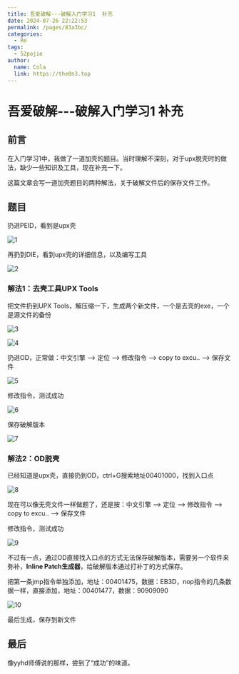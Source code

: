 ```yaml
---
title: 吾爱破解---破解入门学习1  补充
date: 2024-07-26 22:22:53
permalink: /pages/83a3bc/
categories:
  - Re
tags:
  - 52pojie
author: 
  name: Cola
  link: https://the0n3.top
---
```


# 吾爱破解---破解入门学习1  补充

## 前言

在入门学习1中，我做了一道加壳的题目。当时理解不深刻，对于upx脱壳时的做法，缺少一些知识及工具，现在补充一下。

这篇文章会写一道加壳题目的两种解法，关于破解文件后的保存文件工作。

## 题目

扔进PEID，看到是upx壳

![1](https://the0n3.top/medias/rec/1.png)

再扔到DIE，看到upx壳的详细信息，以及编写工具

![2](https://the0n3.top/medias/rec/2.png)

### 解法1：去壳工具UPX Tools

把文件扔到UPX Tools，解压缩一下，生成两个新文件，一个是去壳的exe，一个是源文件的备份

![3](https://the0n3.top/medias/rec/3.png)


![4](https://the0n3.top/medias/rec/5.png)

扔进OD，正常做：中文引擎  -->  定位  -->  修改指令  -->  copy to excu..  -->  保存文件

![5](https://the0n3.top/medias/rec/4.png)

修改指令，测试成功

![6](https://the0n3.top/medias/rec/6.png)

保存破解版本

![7](https://the0n3.top/medias/rec/7.png)

### 解法2：OD脱壳

已经知道是upx壳，直接扔到OD，ctrl+G搜索地址00401000，找到入口点

![8](https://the0n3.top/medias/rec/8.png)

现在可以像无壳文件一样做题了，还是按：中文引擎  -->  定位  -->  修改指令  -->  copy to excu..  -->  保存文件

修改指令，测试成功

![9](https://the0n3.top/medias/rec/9.png)

不过有一点，通过OD直接找入口点的方式无法保存破解版本，需要另一个软件来弥补，**Inline Patch生成器**，给破解版本通过打补丁的方式保存。

把第一条jmp指令单独添加，地址：00401475，数据：EB3D，nop指令的几条数据一样，直接添加，地址：00401477，数据：90909090

![10](https://the0n3.top/medias/rec/10.png)

最后生成，保存到新文件

## 最后

像yyhd师傅说的那样，尝到了“成功”的味道。
